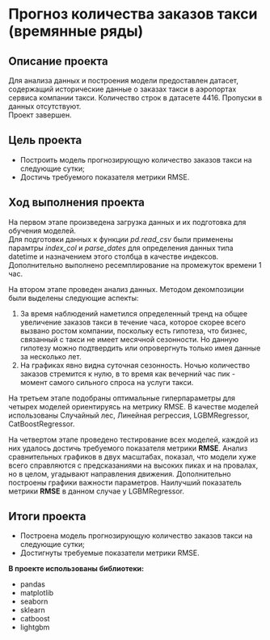 # Прогноз количества заказов такси (времянные ряды)
## Описание проекта

Для анализа данных и построения модели предоставлен датасет, содержащий исторические данные о заказах такси в аэропортах сервиса компании такси. Количество строк в датасете 4416.
 Пропуски в данных отсутствуют.
<br>Проект завершен.

## Цель проекта
- Построить модель прогнозирующую количество заказов такси на следующие сутки;
- Достичь требуемого показателя метрики RMSE.

## Ход выполнения проекта
На первом этапе произведена загрузка данных и их подготовка для обучения моделей.
<br>Для подготовки данных к функции *pd.read_csv* были применены парамтры *index_col* и *parse_dates* для определения данных типа datetime и назначением этого столбца в качестве индексов.
 Дополнительно выполнено ресемплирование на промежуток времени 1 час.

На втором этапе проведен анализ данных. Методом декомпозиции были выделены следующие аспекты:
1. За время наблюдений наметился определенный тренд на общее увеличение заказов такси в течение часа, которое скорее всего вызвано ростом компании, поскольку есть гипотеза, что бизнес, 
связанный с такси не имеет месячной сезонности. Но данную гипотезу можно подтвердить или опровергнуть только имея данные за несколько лет.
2. На графиках явно видна суточная сезонность. Ночью количество заказов стремится к нулю, в то время как вечерний час пик - момент самого сильного спроса на услуги такси.

На третьем этапе подобраны оптимальные гиперпараметры для четырех моделей ориентируясь на метрику RMSE. В качестве моделей использованы Случайный лес, Линейная регрессия, LGBMRegressor,
 CatBoostRegressor.

На четвертом этапе проведено тестирование всех моделей, каждой из них удалось достичь требуемого показателя метрики **RMSE**. Анализ сравнительных графиков в двух масштабах, показал, 
что модели хуже всего справляются с предсказаниями на высоких пиках и на провалах, но в целом, угадывают направления движения. Дополнительно построены графики важности параметров. 
Наилучший показатель метрики **RMSE** в данном случае у LGBMRegressor.

## Итоги проекта
- Построена модель прогнозирующую количество заказов такси на следующие сутки;
- Достигнуты требуемые показатели метрики RMSE.

**В проекте использованы библиотеки:**
- pandas
- matplotlib
- seaborn
- sklearn
- catboost
- lightgbm
